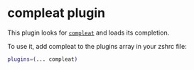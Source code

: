 # compleat plugin

This plugin looks for [`compleat`](https://github.com/mbrubeck/compleat) and loads
its completion.

To use it, add compleat to the plugins array in your zshrc file:

```zsh
plugins=(... compleat)
```
